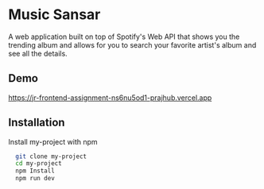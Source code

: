 
# Music Sansar

A web application built on top of Spotify's Web API that shows you the trending album and allows for you to search your favorite artist's album and see all the details.


## Demo

https://jr-frontend-assignment-ns6nu5od1-prajhub.vercel.app


## Installation

Install my-project with npm

```bash
  git clone my-project
  cd my-project
  npm Install
  npm run dev
```
    